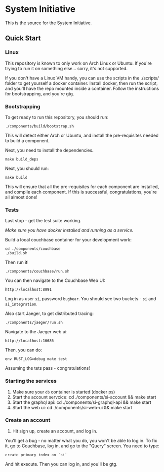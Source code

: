 # System Initiative

This is the source for the System Initiative.

## Quick Start

### Linux 

This repository is known to only work on Arch Linux or Ubuntu. If you're 
trying to run it on something else... sorry, it's not supported.

If you don't have a Linux VM handy, you can use the scripts in the ./scripts/ folder to get yourself a docker container. Install docker, then run the script, and you'll have the repo mounted inside a container. Follow the instructions for bootstrapping, and you're gtg.

### Bootstrapping

To get ready to run this repository, you should run:
```
./components/build/bootstrap.sh
```

This will detect either Arch or Ubuntu, and install the pre-requisites
needed to build a component.

Next, you need to install the dependencies.

```
make build_deps
```

Next, you should run:

```
make build
```

This will ensure that all the pre-requisites for each component are 
installed, and compile each component. If this is successful, 
congratulations, you're all almost done!

### Tests

Last stop - get the test suite working. 

*Make sure you have docker installed and running as a service.*

Build a local couchbase container for your development work:

```
cd ./components/couchbase
./build.sh
```

Then run it!

```
./components/couchbase/run.sh
```

You can then navigate to the Couchbase Web UI:

```
http://localhost:8091
```

Log in as user `si`, password `bugbear`. You should see two buckets - `si` and `si_integration`.

Also start Jaeger, to get distributed tracing:

```
./components/jaeger/run.sh
```

Navigate to the Jaeger web ui:

```
http://localhost:16686
```

Then, you can do:

```
env RUST_LOG=debug make test
```

Assuming the tets pass - congratulations!

### Starting the services

1. Make sure your `db` container is started (docker ps)
2. Start the account servcice: cd ./components/si-account && make start
3. Start the graphql api: cd ./components/si-graphql-api && make start
4. Start the web ui: cd ./components/si-web-ui && make start

### Create an account

1. Hit sign up, create an account, and log in.

You'll get a bug - no matter what you do, you won't be able to log in.
To fix it, go to Couchbase, log in, and go to the "Query" screen. You
need to type:

```
create primary index on `si`
```

And hit execute. Then you can log in, and you'll be gtg.
